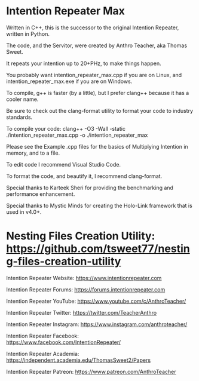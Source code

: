# Intention Repeater Max

Written in C++, this is the successor to the original Intention Repeater, written in Python.

The code, and the Servitor, were created by Anthro Teacher, aka Thomas Sweet.

It repeats your intention up to 20+PHz, to make things happen.

You probably want intention_repeater_max.cpp if you are on Linux,
and intention_repeater_max.exe if you are on Windows.

To compile, g++ is faster (by a little), but I prefer clang++ because it has a cooler name.

Be sure to check out the clang-format utility to format your code to industry standards.

To compile your code: clang++ -O3 -Wall -static ./intention_repeater_max.cpp -o ./intention_repeater_max

Please see the Example .cpp files for the basics of Multiplying Intention in memory, and to a file.

To edit code I recommend Visual Studio Code.

To format the code, and beautify it, I recommend clang-format.

Special thanks to Karteek Sheri for providing the benchmarking and performance enhancement.

Special thanks to Mystic Minds for creating the Holo-Link framework that is used in v4.0+.

# Nesting Files Creation Utility: https://github.com/tsweet77/nesting-files-creation-utility

Intention Repeater Website: https://www.intentionrepeater.com

Intention Repeater Forums: https://forums.intentionrepeater.com

Intention Repeater YouTube: https://www.youtube.com/c/AnthroTeacher/

Intention Repeater Twitter: https://twitter.com/TeacherAnthro

Intention Repeater Instagram: https://www.instagram.com/anthroteacher/

Intention Repeater Facebook: https://www.facebook.com/IntentionRepeater/

Intention Repeater Academia: https://independent.academia.edu/ThomasSweet2/Papers

Intention Repeater Patreon: https://www.patreon.com/AnthroTeacher

